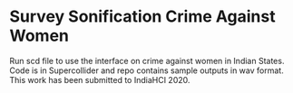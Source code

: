 # Survey Sonification Crime Against Women
Run scd file to use the interface on crime against women in Indian States. Code is in Supercollider and repo contains sample outputs in wav format.
This work has been submitted to IndiaHCI 2020.
